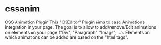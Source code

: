 # cssanim
CSS Animation Plugin
This "CKEditor" Plugin aims to ease Animations integration in your page. 
The goal is to allow to add/remove/Edit animations on elements on your page ("Div", "Paragraph", "Image", ...). 
Elements on which animations can be added are based on the "html tags".
